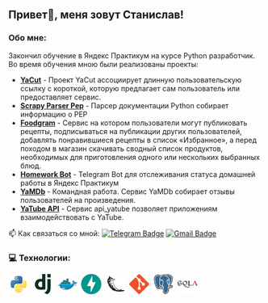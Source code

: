 ## Привет👋, меня зовут Станислав!

### Обо мне:

Закончил обучение в Яндекс Практикум на курсе Python разработчик.
Во время обучения мною были реализованы проекты:
- **[YaCut](https://github.com/StepanenkoStanislav/yacut)** - Проект YaCut ассоциирует длинную пользовательскую ссылку с короткой, которую предлагает сам пользователь или предоставляет сервис.
- **[Scrapy Parser Pep](https://github.com/StepanenkoStanislav/scrapy_parser_pep)** - Парсер документации Python собирает информацию о PEP
- **[Foodgram](https://github.com/StepanenkoStanislav/foodgram)** - Сервис на котором пользователи могут публиковать рецепты, подписываться на публикации других пользователей, добавлять понравившиеся рецепты в список «Избранное», а перед походом в магазин скачивать сводный список продуктов, необходимых для приготовления одного или нескольких выбранных блюд.
- **[Homework Bot](https://github.com/StepanenkoStanislav/homework_bot/)** - Telegram Bot для отслеживания статуса домашней работы в Яндекс Практикум
- **[YaMDb](https://github.com/StepanenkoStanislav/yamdb)** - Командная работа. Сервис YaMDb собирает отзывы пользователей на произведения.
- **[YaTube API](https://github.com/StepanenkoStanislav/yatube_api)**  - Сервис api_yatube позволяет приложениям взаимодействовать с YaTube.
  
📫 Как связаться со мной: [![Telegram Badge](https://img.shields.io/badge/StepanenkoStanislav-blue?logo=telegram&logoColor=white)](https://t.me/tme_zoom) [![Gmail Badge](https://img.shields.io/badge/-Gmail-red?style=flat&logo=Gmail&logoColor=white)](mailto:stepanenko.s.a.dev@gmail.com)

### 💻 Технологии:
<div>
  <img src="https://github.com/devicons/devicon/blob/master/icons/python/python-original.svg" title="python" alt="python" width="40" height="40"/>&nbsp
  <img src="https://github.com/devicons/devicon/blob/master/icons/django/django-plain.svg" title="django" alt="django" width="40" height="40"/>&nbsp
  <img src="https://github.com/devicons/devicon/blob/master/icons/docker/docker-original.svg" title="docker" alt="docker" width="40" height="40"/>&nbsp
  <img src="https://github.com/devicons/devicon/blob/master/icons/fastapi/fastapi-plain.svg" title="fastapi" alt="fastapi" width="40" height="40"/>&nbsp
  <img src="https://github.com/devicons/devicon/blob/master/icons/flask/flask-original.svg" title="flask" alt="flask" width="40" height="40"/>&nbsp
  <img src="https://github.com/devicons/devicon/blob/master/icons/git/git-original.svg" title="git" alt="git" width="40" height="40"/>&nbsp
  <img src="https://github.com/devicons/devicon/blob/master/icons/postgresql/postgresql-original.svg" title="postgresql" alt="postgresql" width="40" height="40"/>&nbsp
  <img src="https://github.com/devicons/devicon/blob/master/icons/sqlalchemy/sqlalchemy-original.svg" title="sqlalchemy" alt="sqlalchemy" width="40" height="40"/>&nbsp
</div>


